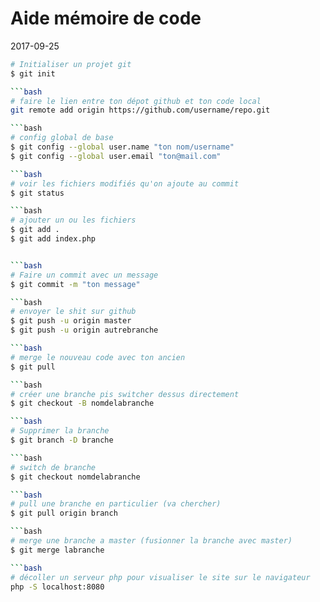 # Aide mémoire de code
2017-09-25
```bash
# Initialiser un projet git
$ git init

```bash
# faire le lien entre ton dépot github et ton code local
git remote add origin https://github.com/username/repo.git

```bash
# config global de base
$ git config --global user.name "ton nom/username"
$ git config --global user.email "ton@mail.com"

```bash
# voir les fichiers modifiés qu'on ajoute au commit
$ git status

```bash
# ajouter un ou les fichiers
$ git add .
$ git add index.php


```bash
# Faire un commit avec un message
$ git commit -m "ton message"

```bash
# envoyer le shit sur github
$ git push -u origin master
$ git push -u origin autrebranche

```bash
# merge le nouveau code avec ton ancien
$ git pull

```bash
# créer une branche pis switcher dessus directement
$ git checkout -B nomdelabranche

```bash
# Supprimer la branche
$ git branch -D branche

```bash
# switch de branche
$ git checkout nomdelabranche

```bash
# pull une branche en particulier (va chercher)
$ git pull origin branch

```bash
# merge une branche a master (fusionner la branche avec master)
$ git merge labranche

```bash
# décoller un serveur php pour visualiser le site sur le navigateur
php -S localhost:8080

